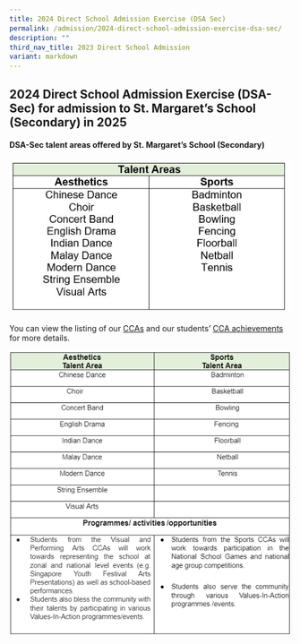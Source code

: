 ```yaml
---
title: 2024 Direct School Admission Exercise (DSA Sec)
permalink: /admission/2024-direct-school-admission-exercise-dsa-sec/
description: ""
third_nav_title: 2023 Direct School Admission
variant: markdown
---
```

## **2024 Direct School Admission Exercise (DSA-Sec)** **for admission to St. Margaret’s School (Secondary) in 2025**


#### **DSA-Sec talent areas offered by St. Margaret’s School (Secondary)**

![](/images/talent%20areas.JPG) <br>   

You can view the listing of our [CCAs](/programmes/co-curricular-activities/) and our students’ [CCA achievements](/achievements/student-achievements/) for more details.

  ![](/images/DSA_info.png)